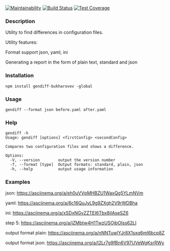 [![Maintainability](https://api.codeclimate.com/v1/badges/90617fa24b6166d89156/maintainability)](https://codeclimate.com/github/bukharovev/project-lvl2-s455/maintainability)
[![Build Status](https://travis-ci.org/bukharovev/project-lvl2-s455.svg?branch=master)](https://travis-ci.org/bukharovev/project-lvl2-s455)
[![Test Coverage](https://api.codeclimate.com/v1/badges/90617fa24b6166d89156/test_coverage)](https://codeclimate.com/github/bukharovev/project-lvl2-s455/test_coverage)

### Description
Utility to find differences in configuration files.

Utility features:

Format support json, yaml, ini

Generating a report in the form of plain text, standard and json
 
### Installation

```
npm install gendiff-bukharovev -global
```

### Usage

```
gendiff --format json before.yaml after.yaml
```

### Help

```
gendiff -h
Usage: gendiff [options] <firstConfig> <secondConfig>

Compares two configuration files and shows a difference.

Options:
  -V, --version        output the version number
  -f, --format [type]  Output formats: standard, plain, json
  -h, --help           output usage information
```
### Examples 

json: https://asciinema.org/a/eh0uVVpMHBZU1WaxQg5YLmNVm

yaml: https://asciinema.org/a/6c16QuJyL9g9ZXgh2V9rWDBha

ini: https://asciinema.org/a/xSDxNGvZZTEI6Tbx8jIAseSZ6

step 5: https://asciinema.org/a/jZMbtw4H1TwzUSOjbOIss62LI

output format plain: https://asciinema.org/a/nNNTuwlYJr8X1sxq6mI6bcp8Z

output format json: https://asciinema.org/a/I2Lr7g9fBn6V97UVeWgKsrRWy
